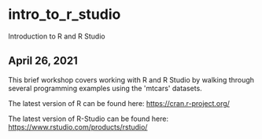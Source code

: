 # intro_to_r_studio
Introduction to R and R Studio

## April 26, 2021
This brief workshop covers working with R and R Studio by walking through several programming examples using the 'mtcars' datasets.

The latest version of R can be found here:
https://cran.r-project.org/

The latest version of R-Studio can be found here:
https://www.rstudio.com/products/rstudio/


